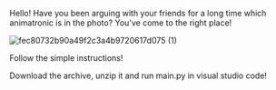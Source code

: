 
Hello! Have you been arguing with your friends for a long time which animatronic is in the photo? You've come to the right place!


![fec80732b90a49f2c3a4b9720617d075 (1)](https://github.com/ArtemInMinus/animatronic/assets/110528679/cf1d3c91-02f5-4bf3-9aa7-c2ad54e00f8f)

Follow the simple instructions!

Download the archive, unzip it and run main.py in visual studio code!
